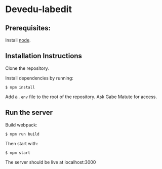 # Devedu-labedit

## Prerequisites:
Install [node](https://nodejs.org/en/).

## Installation Instructions
Clone the repository.

Install dependencies by running:
```
$ npm install
```

Add a `.env` file to the root of the repository. Ask Gabe Matute for access.

## Run the server
Build webpack:

```
$ npm run build
```

Then start with:
```
$ npm start
```

The server should be live at localhost:3000
